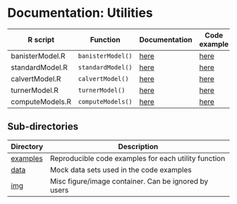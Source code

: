 # Documentation: Utilities

| R script | Function | Documentation | Code example |
|-|-|-|-|
| banisterModel.R | `banisterModel()` | [here]() | [here]() |
| standardModel.R | `standardModel()` | [here]() | [here]() |
| calvertModel.R | `calvertModel()` | [here]() | [here]() |
| turnerModel.R | `turnerModel()` | [here]() | [here]() |
| computeModels.R | `computeModels()` | [here]() | [here]() |


## Sub-directories

| Directory | Description |
|-|-|
| [examples](code_examples/) | Reproducible code examples for each utility function |
| [data](data/) | Mock data sets used in the code examples |
| [img](img/) | Misc figure/image container. Can be ignored by users |
